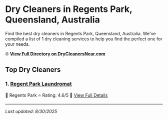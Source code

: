 # Dry Cleaners in Regents Park, Queensland, Australia

Find the best dry cleaners in Regents Park, Queensland, Australia. We've compiled a list of 1 dry cleaning services to help you find the perfect one for your needs.

🌐 **[View Full Directory on DryCleanersNear.com](https://drycleanersnear.com/city/Australia/Queensland/Regents%20Park)**

## Top Dry Cleaners

### 1. [Regent Park Laundromat](https://drycleanersnear.com/dryCleaner/68aa736d39cc7c0899005afd/regent-park-laundromat)
📍 Regents Park
⭐ Rating: 4.6/5
🔗 [View Full Details](https://drycleanersnear.com/dryCleaner/68aa736d39cc7c0899005afd/regent-park-laundromat)


---

*Last updated: 8/30/2025*
